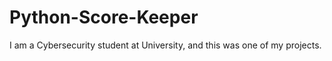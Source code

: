 # Python-Score-Keeper
 
I am a Cybersecurity student at University, and this was one of my projects. 